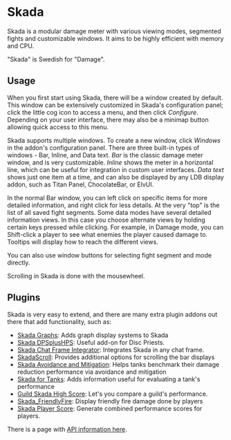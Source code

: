 # Skada

Skada is a modular damage meter with various viewing modes, segmented fights and
customizable windows. It aims to be highly efficient with memory and CPU.

"Skada" is Swedish for "Damage".

## Usage

When you first start using Skada, there will be a window created by default.
This window can be extensively customized in Skada's configuration panel; click
the little cog icon to access a menu, and then click _Configure_. Depending on
your user interface, there may also be a minimap button allowing quick access to
this menu.

Skada supports multiple windows. To create a new window, click _Windows_ in the
addon's configuration panel. There are three built-in types of windows - Bar,
Inline, and Data text. _Bar_ is the classic damage meter window, and is very
customizable. _Inline_ shows the meter in a horizontal line, which can be useful
for integration in custom user interfaces. _Data text_ shows just one item at a
time, and can also be displayed by any LDB display addon, such as Titan Panel,
ChocolateBar, or ElvUI.

In the normal Bar window, you can left click on specific items for more detailed
information, and right click for less details. At the very "top" is the list of
all saved fight segments. Some data modes have several detailed information views.
In this case you choose alternate views by holding certain keys pressed while
clicking. For example, in Damage mode, you can Shift-click a player to see what
enemies the player caused damage to. Tooltips will display how to reach the
different views.

You can also use window buttons for selecting fight segment and mode directly.

Scrolling in Skada is done with the mousewheel.

## Plugins

Skada is very easy to extend, and there are many extra plugin addons out there
that add functionality, such as:

- [Skada Graphs](https://www.curseforge.com/wow/addons/skada-graphs): Adds graph display systems to Skada
- [Skada DPSplusHPS](https://www.curseforge.com/wow/addons/dps-plus-hps): Useful add-on for Disc Priests.
- [Skada Chat Frame Integrator](https://www.wowinterface.com/downloads/info23287-SkadaChatFrameIntegrator.html): Integrates Skada in any chat frame.
- [SkadaScroll](https://www.curseforge.com/wow/addons/skadascroll): Provides additional options for scrolling the bar displays
- [Skada Avoidance and Mitigation](https://www.curseforge.com/wow/addons/skadaavoidancemitigation): Helps tanks benchmark their damage reduction performance via avoidance and mitigation
- [Skada for Tanks](https://wow.curseforge.com/addons/skada-for-tanks/): Adds information useful for evaluating a tank's performance
- [Guild Skada High Score](https://www.curseforge.com/wow/addons/guild-skada-high-score): Let's you compare a guild's performance.
- [Skada_FriendlyFire](https://www.curseforge.com/wow/addons/skada_friendlyfire): Display friendly fire damage done by players
- [Skada Player Score](https://www.curseforge.com/wow/addons/skada-player-score): Generate combined performance scores for players.

There is a page with [API information here](https://www.wowace.com/projects/skada/pages/API).
